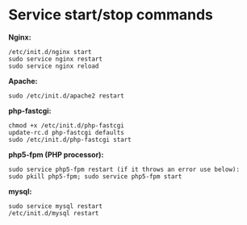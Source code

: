 # Service start/stop commands

**Nginx:**

	/etc/init.d/nginx start
	sudo service nginx restart
	sudo service nginx reload

**Apache:**

	sudo /etc/init.d/apache2 restart

**php-fastcgi:**

	chmod +x /etc/init.d/php-fastcgi
	update-rc.d php-fastcgi defaults
	sudo /etc/init.d/php-fastcgi start

**php5-fpm (PHP processor):**

	sudo service php5-fpm restart (if it throws an error use below):
	sudo pkill php5-fpm; sudo service php5-fpm start

**mysql:**
	
	sudo service mysql restart
	/etc/init.d/mysql restart
